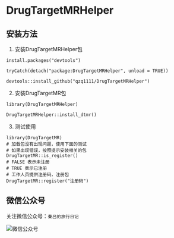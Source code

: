 # DrugTargetMRHelper

## 安装方法

1. 安装DrugTargetMRHelper包

```
install.packages("devtools")

tryCatch(detach("package:DrugTargetMRHelper", unload = TRUE))

devtools::install_github("qzq1111/DrugTargetMRHelper")
```

2. 安装DrugTargetMR包

```
library(DrugTargetMRHelper)

DrugTargetMRHelper::install_dtmr()
```

3. 测试使用
```
library(DrugTargetMR)
# 加载包没有出现问题，使用下面的测试
# 如果出现错误，按照提示安装相关的包
DrugTargetMR::is_register()
# FALSE 表示未注册 
# TRUE 表示已注册
# 工作人员提供注册码，注册包
DrugTargetMR::register("注册码")
```

## 微信公众号

关注微信公众号：`秦吕的旅行日记`

![微信公众号](./img/qinlv2013.png)
